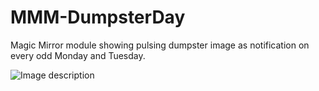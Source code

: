 # MMM-DumpsterDay
Magic Mirror module showing pulsing dumpster image as notification on every odd Monday and Tuesday.

![Image description]('https://github.com/DeanoNoire/MMM-DumpsterDay/blob/master/preview.PNG')
